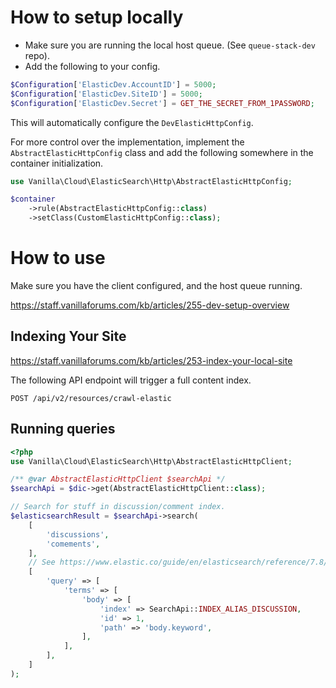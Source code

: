 # How to setup locally

-   Make sure you are running the local host queue. (See `queue-stack-dev` repo).
-   Add the following to your config.

```php
$Configuration['ElasticDev.AccountID'] = 5000;
$Configuration['ElasticDev.SiteID'] = 5000;
$Configuration['ElasticDev.Secret'] = GET_THE_SECRET_FROM_1PASSWORD;
```

This will automatically configure the `DevElasticHttpConfig`.

For more control over the implementation, implement the `AbstractElasticHttpConfig` class and add the following somewhere in the container initialization.

```php
use Vanilla\Cloud\ElasticSearch\Http\AbstractElasticHttpConfig;

$container
    ->rule(AbstractElasticHttpConfig::class)
    ->setClass(CustomElasticHttpConfig::class);
```

# How to use

Make sure you have the client configured, and the host queue running.

https://staff.vanillaforums.com/kb/articles/255-dev-setup-overview

## Indexing Your Site

https://staff.vanillaforums.com/kb/articles/253-index-your-local-site

The following API endpoint will trigger a full content index.

```
POST /api/v2/resources/crawl-elastic
```

## Running queries

```php
<?php
use Vanilla\Cloud\ElasticSearch\Http\AbstractElasticHttpClient;

/** @var AbstractElasticHttpClient $searchApi */
$searchApi = $dic->get(AbstractElasticHttpClient::class);

// Search for stuff in discussion/comment index.
$elasticsearchResult = $searchApi->search(
    [
        'discussions',
        'comements',
    ],
    // See https://www.elastic.co/guide/en/elasticsearch/reference/7.8/query-dsl-terms-query.html#query-dsl-terms-lookup-example
    [
        'query' => [
            'terms' => [
                'body' => [
                    'index' => SearchApi::INDEX_ALIAS_DISCUSSION,
                    'id' => 1,
                    'path' => 'body.keyword',
                ],
            ],
        ],
    ]
);
```
